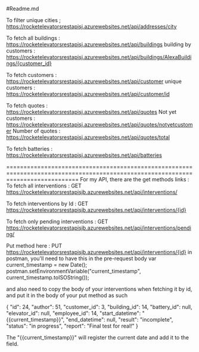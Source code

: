 #Readme.md 

To filter unique cities ; https://rocketelevatorsrestapisj.azurewebsites.net/api/addresses/city

To fetch all buildings :  https://rocketelevatorsrestapisj.azurewebsites.net/api/buildings
building by customers : https://rocketelevatorsrestapisj.azurewebsites.net/api/buildings/AlexaBuildings/{customer_id}

To fetch customers : https://rocketelevatorsrestapisj.azurewebsites.net/api/customer 
unique customers : https://rocketelevatorsrestapisj.azurewebsites.net/api/customer/id

To fetch quotes : https://rocketelevatorsrestapisj.azurewebsites.net/api/quotes
Not yet customers :  https://rocketelevatorsrestapisj.azurewebsites.net/api/quotes/notyetcustomer
Number of quotes : https://rocketelevatorsrestapisj.azurewebsites.net/api/quotes/total

To fetch batteries : https://rocketelevatorsrestapisj.azurewebsites.net/api/batteries





=================================================================================================================================
For my API, there are the get methods links : 
To fetch all interventions : 
GET https://rocketelevatorsrestapisjb.azurewebsites.net/api/interventions/

To fetch interventions by Id : 
GET https://rocketelevatorsrestapisjb.azurewebsites.net/api/interventions/{id}

To fetch only pending interventions : 
GET https://rocketelevatorsrestapisjb.azurewebsites.net/api/interventions/pending/


Put method here : 
PUT https://rocketelevatorsrestapisjb.azurewebsites.net/api/interventions/{id} 
in postman, you'll need to have this in the pre-request body 
var current_timestamp = new Date();
postman.setEnvironmentVariable("current_timestamp", current_timestamp.toISOString());
 
and also need to copy the body of your interventions when fetching it by id, and put it in the body of your put method 
as such 

{
    "id": 24,
    "author": 51,
    "customer_id": 3,
    "building_id": 14,
    "battery_id": null,
    "elevator_id": null,
    "employee_id": 14,
    "start_datetime": "{{current_timestamp}}",
    "end_datetime": null,
    "result": "incomplete",
    "status": "in progress",
    "report": "Final test for real!"
}

The "{{current_timestamp}}" will register the current date and add it to the field.
